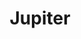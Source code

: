 ---
title: "Jupiter"
url: /ciudad-autonoma-de-buenos-aires/jupiter-avenida-avellaneda/
shop: Allgemein
---